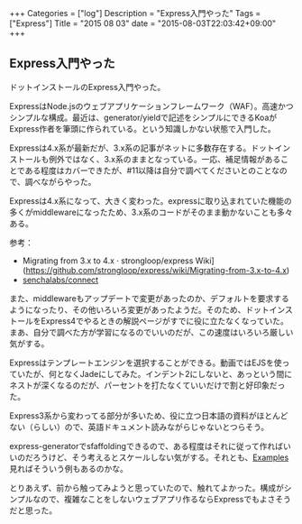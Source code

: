 +++
Categories = ["log"]
Description = "Express入門やった"
Tags = ["Express"]
Title = "2015 08 03"
date = "2015-08-03T22:03:42+09:00"
+++

## Express入門やった
ドットインストールのExpress入門やった。

ExpressはNode.jsのウェブアプリケーションフレームワーク（WAF）。高速かつシンプルな構成。最近は、generator/yieldで記述をシンプルにできるKoaがExpress作者を筆頭に作られている。という知識しかない状態で入門した。

Expressは4.x系が最新だが、3.x系の記事がネットに多数存在する。ドットインストールも例外ではなく、3.x系のままとなっている。一応、補足情報があることである程度はカバーできたが、#11以降は自分で調べてくださいとのことなので、調べながらやった。

Expressは4.x系になって、大きく変わった。expressに取り込まれていた機能の多くがmiddlewareになったため、3.x系のコードがそのまま動かないことも多々ある。

参考：
* Migrating from 3.x to 4.x · strongloop/express Wiki](https://github.com/strongloop/express/wiki/Migrating-from-3.x-to-4.x)
* [senchalabs/connect](https://github.com/senchalabs/connect#middleware)

また、middlewareもアップデートで変更があったのか、デフォルトを要求するようになったり、その他いろいろ変更があったようだ。そのため、ドットインストールをExpress4でやるときの解説ページがすでに役に立たなくなっていた。まあ、自分で調べた方が学習になるのでいいのだが、この速度はいろいろ厳しい気がする。


Expressはテンプレートエンジンを選択することができる。動画ではEJSを使っていたが、何となくJadeにしてみた。インデント2にしないと、あっという間にネストが深くなるのだが、パーセントを打たなくていいだけで割と好印象だった。

Express3系から変わってる部分が多いため、役に立つ日本語の資料がほとんどない（らしい）ので、英語ドキュメント読みながらじゃないとつらそう。

express-generatorでsfaffoldingできるので、ある程度はそれに従って作ればいいのだろうけど、そう考えるとスケールしない気がする。それとも、[Examples](https://github.com/strongloop/express/tree/master/examples)見ればそういう例もあるのかな。

とりあえず、前から触ってみようと思っていたので、触れてよかった。構成がシンプルなので、複雑なことをしないウェブアプリ作るならExpressでもよさそうだと思った。